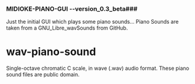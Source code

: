 ### MIDIOKE-PIANO-GUI --version_0.3_beta###

Just the initial GUI which plays some piano sounds...
Piano Sounds are taken from a GNU_Libre_wavSounds from GitHub.

wav-piano-sound
===============
Single-octave chromatic C scale, in wave (.wav) audio format. These piano sound files are public domain.


